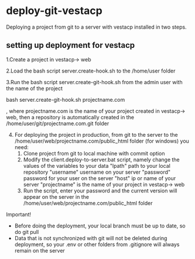 # deploy-git-vestacp
Deploying a project from git to a server with vestacp installed in two steps.

## setting up deployment for vestacp
1.Create a project in vestacp-> web

2.Load the bash script server.create-hook.sh to the /home/user folder

3.Run the bash script server.create-git-hook.sh from the admin user with the name of the project

  bash server.create-git-hook.sh projectname.com
   
   , where projectname.com is the name of your project created in vestacp-> web, then a repository is automatically created in the /home/user/git/projectname.com.git folder

4. For deploying the project in production, from git to the server to the /home/user/web/projectname.com/public_html folder
   (for windows) you need:
   1) Clone project from git to local machine with commit option
   2) Modify the client.deploy-to-server.bat script, namely change the values ​​of the variables to your data
         "lpath"       path to your local repository
         "username"    username on your server
         "password"    password for your user on the server
         "host"        ip or name of your server
         "projectname" is the name of your project in vestacp-> web
   3) Run the script, enter your password and the current version will appear on the server in the /home/user/web/projectname.com/public_html folder

Important!
- Before doing the deployment, your local branch must be up to date, so do git pull
- Data that is not synchronized with git will not be deleted during deployment, so your .env or other folders from .gitignore will always remain on the server
